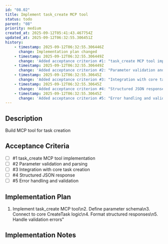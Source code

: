 ```yaml
---
id: "08.02"
title: Implement task_create MCP tool
status: todo
parent: "08"
priority: medium
created_at: 2025-09-12T05:41:43.467754Z
updated_at: 2025-09-12T06:32:55.306451Z
history:
    - timestamp: 2025-09-12T06:32:55.306446Z
      change: Implementation plan changed
    - timestamp: 2025-09-12T06:32:55.306449Z
      change: 'Added acceptance criterion #1: "task_create MCP tool implementation"'
    - timestamp: 2025-09-12T06:32:55.306449Z
      change: 'Added acceptance criterion #2: "Parameter validation and parsing"'
    - timestamp: 2025-09-12T06:32:55.30645Z
      change: 'Added acceptance criterion #3: "Integration with core task creation"'
    - timestamp: 2025-09-12T06:32:55.30645Z
      change: 'Added acceptance criterion #4: "Structured JSON response"'
    - timestamp: 2025-09-12T06:32:55.30645Z
      change: 'Added acceptance criterion #5: "Error handling and validation"'
---
```

## Description

Build MCP tool for task creation

## Acceptance Criteria
<!-- AC:BEGIN -->

- [ ] #1 task_create MCP tool implementation
- [ ] #2 Parameter validation and parsing
- [ ] #3 Integration with core task creation
- [ ] #4 Structured JSON response
- [ ] #5 Error handling and validation

<!-- AC:END -->

## Implementation Plan

1. Implement task_create MCP tool\n2. Define parameter schema\n3. Connect to core CreateTask logic\n4. Format structured responses\n5. Handle validation errors"

## Implementation Notes


